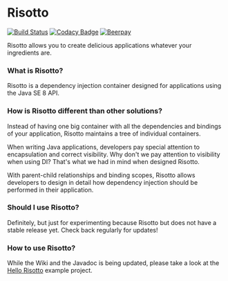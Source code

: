 # Risotto
[![Build Status](https://travis-ci.org/battila7/risotto.svg?branch=master)](https://travis-ci.org/battila7/risotto)
[![Codacy Badge](https://api.codacy.com/project/badge/Grade/e5d73d8dcd744407ac39a7ed53e72deb)](https://www.codacy.com/app/bagossyattila_2/risotto?utm_source=github.com&amp;utm_medium=referral&amp;utm_content=battila7/risotto&amp;utm_campaign=Badge_Grade)
[![Beerpay](https://beerpay.io/battila7/risotto/badge.svg)](https://beerpay.io/battila7/risotto)

Risotto allows you to create delicious applications whatever your ingredients are.

### What is Risotto?

Risotto is a dependency injection container designed for applications using the Java SE 8 API. 

### How is Risotto different than other solutions?

Instead of having one big container with all the dependencies and bindings of your application, Risotto maintains a tree of individual containers. 

When writing Java applications, developers pay special attention to encapsulation and correct visibility. Why don't we pay attention to visibility when using DI? That's what we had in mind when designed Risotto. 

With parent-child relationships and binding scopes, Risotto allows developers to design in detail how dependency injection should be performed in their application.

### Should I use Risotto?

Definitely, but just for experimenting because Risotto but does not have a stable release yet. Check back regularly for updates!

### How to use Risotto?

While the Wiki and the Javadoc is being updated, please take a look at the [Hello Risotto](https://github.com/battila7/hello-risotto) example project.
